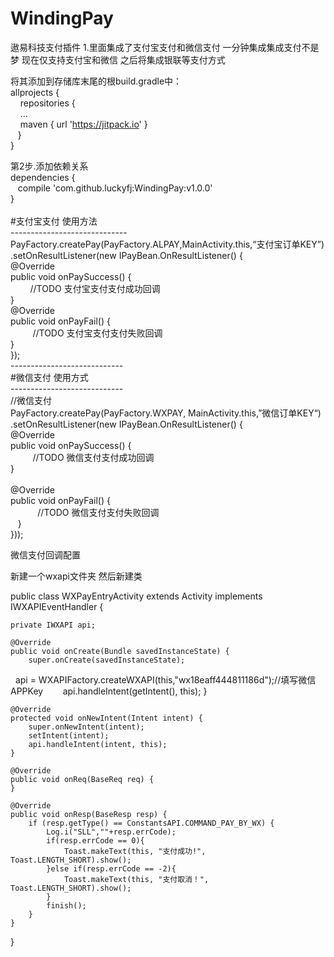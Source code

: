 # WindingPay
遨易科技支付插件
1.里面集成了支付宝支付和微信支付
一分钟集成集成支付不是梦
现在仅支持支付宝和微信
之后将集成银联等支付方式


将其添加到存储库末尾的根build.gradle中：<br/>
allprojects {<br/>
&nbsp;&nbsp;&nbsp;  repositories {<br/>
&nbsp;&nbsp;&nbsp;    ...<br/>
&nbsp;&nbsp;&nbsp;    maven { url 'https://jitpack.io' }<br/>
&nbsp;&nbsp;  }<br/>
}<br/>

第2步.添加依赖关系<br/>
dependencies {<br/>
&nbsp;&nbsp;        compile 'com.github.luckyfj:WindingPay:v1.0.0'<br/>
}<br/>
<br/>
#支付宝支付 使用方法<br/>
-----------------------------<br/>
PayFactory.createPay(PayFactory.ALPAY,MainActivity.this,“支付宝订单KEY”)<br/>
.setOnResultListener(new IPayBean.OnResultListener() {<br/>
    @Override<br/>
    public void onPaySuccess() {<br/>
 &nbsp;&nbsp;       //TODO 支付宝支付支付成功回调<br/>
    }<br/>
    @Override<br/>
    public void onPayFail() {<br/>
&nbsp;&nbsp;        //TODO 支付宝支付支付失败回调<br/>
    }<br/>
});<br/>
----------------------------<br/>
#微信支付 使用方式<br/>
----------------------------<br/>
//微信支付<br/>
PayFactory.createPay(PayFactory.WXPAY, MainActivity.this,”微信订单KEY“)<br/>
  .setOnResultListener(new IPayBean.OnResultListener() {<br/>
    @Override<br/>
    public void onPaySuccess() {<br/>
&nbsp;&nbsp;        //TODO 微信支付支付成功回调<br/>
    }<br/>
<br/>
    @Override<br/>
    public void onPayFail() {<br/>
&nbsp;&nbsp;         //TODO 微信支付支付失败回调<br/>
    }<br/>
}));<br/>


微信支付回调配置

新建一个wxapi文件夹
然后新建类

public class WXPayEntryActivity extends Activity implements IWXAPIEventHandler {
	
    private IWXAPI api;
	
    @Override
    public void onCreate(Bundle savedInstanceState) {
        super.onCreate(savedInstanceState);
    	api = WXAPIFactory.createWXAPI(this,"wx18eaff444811186d");//填写微信APPKey
        api.handleIntent(getIntent(), this);
    }

	@Override
	protected void onNewIntent(Intent intent) {
		super.onNewIntent(intent);
		setIntent(intent);
        api.handleIntent(intent, this);
	}

	@Override
	public void onReq(BaseReq req) {
	}

	@Override
	public void onResp(BaseResp resp) {
		if (resp.getType() == ConstantsAPI.COMMAND_PAY_BY_WX) {
			Log.i("SLL",""+resp.errCode);
			if(resp.errCode == 0){
				Toast.makeText(this, "支付成功!", Toast.LENGTH_SHORT).show();
			}else if(resp.errCode == -2){
				Toast.makeText(this, "支付取消！", Toast.LENGTH_SHORT).show();
			}
			finish();
		}
	}
}


